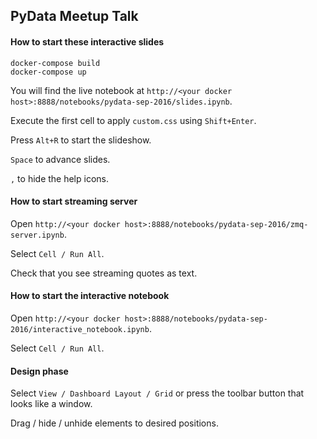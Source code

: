 ## PyData Meetup Talk

#### How to start these interactive slides

```
docker-compose build
docker-compose up
```

You will find the live notebook at `http://<your docker host>:8888/notebooks/pydata-sep-2016/slides.ipynb`.

Execute the first cell to apply `custom.css` using `Shift+Enter`.

Press `Alt+R` to start the slideshow.

`Space` to advance slides.

`,` to hide the help icons.

#### How to start streaming server

Open `http://<your docker host>:8888/notebooks/pydata-sep-2016/zmq-server.ipynb`.

Select `Cell / Run All`.

Check that you see streaming quotes as text.

#### How to start the interactive notebook

Open `http://<your docker host>:8888/notebooks/pydata-sep-2016/interactive_notebook.ipynb`.

Select `Cell / Run All`.

#### Design phase

Select `View / Dashboard Layout / Grid` or press the toolbar button that looks like a window.

Drag / hide / unhide elements to desired positions.



